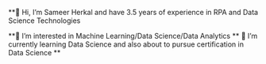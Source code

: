 **👋 Hi, I’m Sameer Herkal and have 3.5 years of experience in RPA and Data Science Technologies

**👀 I’m interested in Machine Learning/Data Science/Data Analytics
**
🌱 I’m currently learning Data Science and also about to pursue certification in Data Science
**
